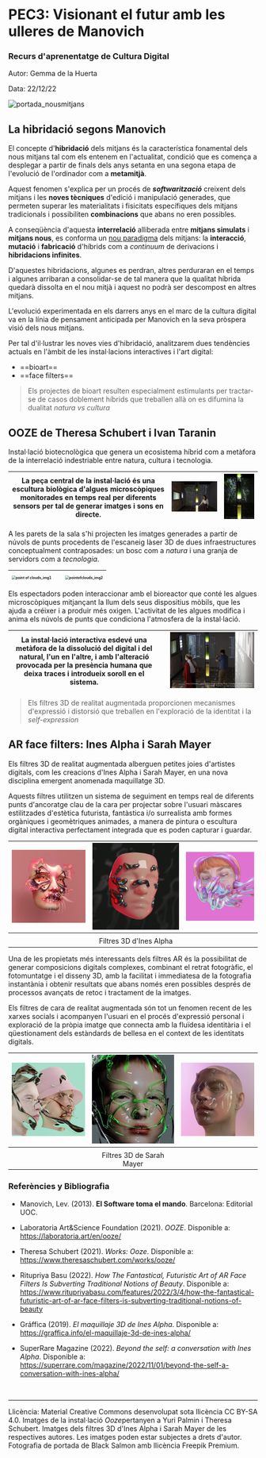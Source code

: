 
# PEC3: Visionant el futur amb les ulleres de Manovich 

### Recurs d'aprenentatge de Cultura Digital


Autor: Gemma de la Huerta


Data: 22/12/22

![portada_nousmitjans](./imatges/portada_nousmitjans.jpg) 

## La hibridació segons Manovich

El concepte d'**hibridació** dels mitjans és la característica fonamental dels nous mitjans tal com els entenem en l'actualitat, condició que es comença a desplegar a partir de finals dels anys setanta en una segona etapa de l'evolució de l'ordinador com a **metamitjà**.



Aquest fenomen s'explica per un procés de ***softwarització*** creixent dels mitjans i les **noves tècniques** d'edició i manipulació generades, que permeten superar les materialitats i fisicitats específiques dels mitjans tradicionals i possibiliten **combinacions** que abans no eren possibles. 



A conseqüència d'aquesta **interrelació** alliberada entre **mitjans simulats** i **mitjans nous**, es conforma un <u>nou paradigma</u> dels mitjans: la **interacció**, **mutació** i **fabricació** d'híbrids com a *continuum* de derivacions i **hibridacions infinites**. 



D'aquestes hibridacions, algunes es perdran, altres perduraran en el temps i algunes arribaran a consolidar-se de tal manera que la qualitat híbrida quedarà dissolta en el nou mitjà i aquest no podrà ser descompost en altres mitjans. 



L'evolució experimentada en els darrers anys en el marc de la cultura digital va en la línia de pensament anticipada per Manovich en la seva pròspera visió dels nous mitjans. 



Per tal d'il·lustrar les noves vies d'hibridació, analitzarem dues tendències actuals en l'àmbit de les instal·lacions interactives i l'art digital: 

- ==bioart==
- ==face filters== 







> Els projectes de bioart resulten especialment estimulants per tractar-se de casos doblement híbrids que treballen allà on es difumina la dualitat *natura vs cultura*

## OOZE de Theresa Schubert i Ivan Taranin 

Instal·lació biotecnològica que genera un ecosistema híbrid com a metàfora de la interrelació indestriable entre natura, cultura i tecnologia.

| La peça central de la instal·lació és una escultura biològica d'algues microscòpiques  monitorades en temps real per diferents sensors per tal de generar imatges i sons en directe. | <img src="./imatges/Ooze_bioart_1.png" alt="Installation_bioart_1" style="zoom:50%;" /> | <img src="./imatges/Ooze_esculturabio.png" alt="bio sculpture" style="zoom: 50%;" /> |
| ------------------------------------------------------------ | ------------------------------------------------------------ | ------------------------------------------------------------ |



A les parets de la sala s'hi projecten les imatges generades a partir de núvols de punts procedents de l'escaneig làser 3D de dues infraestructures conceptualment contraposades: un bosc com a *natura* i una granja de servidors com a *tecnologia*.

| <img src="./imatges/Ooze_pointclouds_1.png" alt="point of clouds_img1" style="zoom:50%;" /> |      | <img src="./imatges/Ooze_pointclouds_2.png" alt="pointofclouds_img2" style="zoom:50%;" /> |
| ------------------------------------------------------------ | ---- | ------------------------------------------------------------ |



Els espectadors poden interaccionar amb el bioreactor que conté les algues microscòpiques mitjançant la llum dels seus dispositius mòbils, que les ajuda a créixer i a produir més oxigen. L'activitat de les algues modifica i anima els núvols de punts que condiciona l'atmosfera de la instal·lació.

| La instal·lació interactiva esdevé una metàfora de la dissolució del digital i del natural, l'un en l'altre, i amb l'alteració provocada per la presència humana que deixa traces i introdueix soroll en el sistema. |      | <img src="./imatges/Ooze_bioart_2.png" alt="Installation_bioart_2"  /> |
| ------------------------------------------------------------ | ---- | ------------------------------------------------------------ |







> Els filtres 3D de realitat augmentada proporcionen mecanismes d'expressió i distorsió que treballen en l'exploració de la identitat i la *self-expression*

## AR face filters: Ines Alpha i Sarah Mayer

Els filtres 3D de realitat augmentada alberguen petites joies d'artistes digitals, com les creacions d'Ines Alpha i Sarah Mayer, en una nova disciplina emergent anomenada maquillatge 3D.



Aquests filtres utilitzen un sistema de seguiment en temps real de diferents punts d'ancoratge clau de la cara per projectar sobre l'usuari màscares estilitzades d'estètica futurista, fantàstica i/o surrealista amb formes orgàniques i geomètriques animades, a manera de pintura o escultura digital interactiva perfectament integrada que es poden capturar i guardar.

| <img src="./imatges/InesAlpha_1.jpg" alt="InesAlpha_filter1" style="zoom:80%;" /> | <img src="./imatges/InesAlpha_2.jpg" alt="InesAlpha_filter2" style="zoom:67%;" /> | <img src="./imatges/InesAlpha_3.png" alt="InesAlpha_filter3" style="zoom:65%;" /> |
| ------------------------------------------------------------ | :----------------------------------------------------------: | ------------------------------------------------------------ |
|                                                              |                                                              |                                                              |
|                                                              |                   Filtres 3D d'Ines Alpha                    |                                                              |



Una de les propietats més interessants dels filtres AR és la possibilitat de generar composicions digitals complexes, combinant el retrat fotogràfic, el fotomuntatge i el disseny 3D, amb la facilitat i immediatesa de la fotografia instantània i obtenir resultats que abans només eren possibles després de processos avançats de retoc i tractament de la imatges. 



Els filtres de cara de realitat augmentada són tot un fenomen recent de les xarxes socials i acompanyen l'usuari en el procés d'expressió personal i exploració de la pròpia imatge que connecta amb la fluïdesa identitària i el qüestionament dels estàndards de bellesa en el context de les identitats digitals.



| <img src="./imatges/SarahMayer_1.jpg" alt="SarahMayer_filter1" style="zoom:50%;" /> | <img src="./imatges/SarahMayer_2.jpg" alt="SarahMayer_filter2" style="zoom:50%;" /> | <img src="./imatges/SarahMayer_3.jpg" alt="SarahMayer_filter3" style="zoom:50%;" /> |
| :----------------------------------------------------------: | :----------------------------------------------------------: | ------------------------------------------------------------ |
|                                                              |                                                              |                                                              |
|                                                              |                  Filtres 3D de Sarah Mayer                   |                                                              |




### Referències y Bibliografia

* Manovich, Lev. (2013). **El Software toma el mando**. Barcelona: Editorial UOC. 

* Laboratoria Art&Science Foundation (2021). *OOZE*. Disponible a: https://laboratoria.art/en/ooze/

* Theresa Schubert (2021). *Works: Ooze*. Disponible a: https://www.theresaschubert.com/works/ooze/

* Ritupriya Basu (2022). *How The Fantastical, Futuristic Art of AR Face Filters Is Subverting Traditional Notions of Beauty*. Disponible a:  https://www.ritupriyabasu.com/features/2022/3/4/how-the-fantastical-futuristic-art-of-ar-face-filters-is-subverting-traditional-notions-of-beauty

* Gráffica (2019). *El maquillaje 3D de Ines Alpha*. Disponible a: https://graffica.info/el-maquillaje-3d-de-ines-alpha/

* SuperRare Magazine (2022). *Beyond the self: a conversation with Ines Alpha*. Disponible a: https://superrare.com/magazine/2022/11/01/beyond-the-self-a-conversation-with-ines-alpha/

  ‌


----

Llicència: Material Creative Commons desenvolupat sota llicència CC BY-SA 4.0. Imatges de la instal·lació *Ooze*pertanyen a Yuri Palmin i Theresa Schubert. Imatges dels filtres 3D d'Ines Alpha i Sarah Mayer de les respectives autores. Les imatges poden estar subjectes a drets d'autor. Fotografia de portada de Black Salmon amb llicència Freepik Premium.
